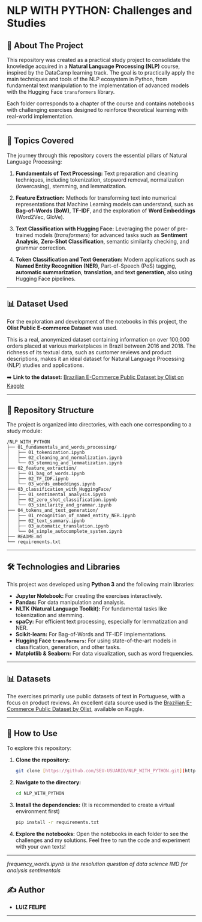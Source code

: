 # NLP WITH PYTHON: Challenges and Studies

## 📖 About The Project

This repository was created as a practical study project to consolidate the knowledge acquired in a **Natural Language Processing (NLP)** course, inspired by the DataCamp learning track. The goal is to practically apply the main techniques and tools of the NLP ecosystem in Python, from fundamental text manipulation to the implementation of advanced models with the Hugging Face `transformers` library.

Each folder corresponds to a chapter of the course and contains notebooks with challenging exercises designed to reinforce theoretical learning with real-world implementation.

---

## 🚀 Topics Covered

The journey through this repository covers the essential pillars of Natural Language Processing:

1.  **Fundamentals of Text Processing:** Text preparation and cleaning techniques, including tokenization, stopword removal, normalization (lowercasing), stemming, and lemmatization.

2.  **Feature Extraction:** Methods for transforming text into numerical representations that Machine Learning models can understand, such as **Bag-of-Words (BoW)**, **TF-IDF**, and the exploration of **Word Embeddings** (Word2Vec, GloVe).

3.  **Text Classification with Hugging Face:** Leveraging the power of pre-trained models (*transformers*) for advanced tasks such as **Sentiment Analysis**, **Zero-Shot Classification**, semantic similarity checking, and grammar correction.

4.  **Token Classification and Text Generation:** Modern applications such as **Named Entity Recognition (NER)**, Part-of-Speech (PoS) tagging, **automatic summarization**, **translation**, and **text generation**, also using Hugging Face pipelines.

---
## 📊 Dataset Used

For the exploration and development of the notebooks in this project, the **Olist Public E-commerce Dataset** was used.

This is a real, anonymized dataset containing information on over 100,000 orders placed at various marketplaces in Brazil between 2016 and 2018. The richness of its textual data, such as customer reviews and product descriptions, makes it an ideal dataset for Natural Language Processing (NLP) studies and applications.

➡️ **Link to the dataset:** [Brazilian E-Commerce Public Dataset by Olist on Kaggle](https://www.kaggle.com/datasets/olistbr/brazilian-ecommerce)

---
## 📂 Repository Structure

The project is organized into directories, with each one corresponding to a study module:
```
/NLP_WITH_PYTHON
├── 01_fundamentals_and_words_processing/
│   ├── 01_tokenization.ipynb
│   ├── 02_cleaning_and_normalization.ipynb
│   └── 03_stemming_and_lemmatization.ipynb
├── 02_feature_extraction/
│   ├── 01_bag_of_words.ipynb
│   ├── 02_TF_IDF.ipynb
│   └── 03_words_embeddings.ipynb
├── 03_classification_with_HuggingFace/
│   ├── 01_sentimental_analysis.ipynb
│   ├── 02_zero_shot_classification.ipynb
│   └── 03_similarity_and_grammar.ipynb
├── 04_tokens_and_text_generation/
│   ├── 01_recognition_of_named_entity_NER.ipynb
│   ├── 02_text_summary.ipynb
│   ├── 03_automatic_translation.ipynb
│   └── 04_simple_autocomplete_system.ipynb
├── README.md
└── requirements.txt
```
---

## 🛠️ Technologies and Libraries

This project was developed using **Python 3** and the following main libraries:

* **Jupyter Notebook:** For creating the exercises interactively.
* **Pandas:** For data manipulation and analysis.
* **NLTK (Natural Language Toolkit):** For fundamental tasks like tokenization and stemming.
* **spaCy:** For efficient text processing, especially for lemmatization and NER.
* **Scikit-learn:** For Bag-of-Words and TF-IDF implementations.
* **Hugging Face `transformers`:** For using state-of-the-art models in classification, generation, and other tasks.
* **Matplotlib & Seaborn:** For data visualization, such as word frequencies.

---

## 📊 Datasets

The exercises primarily use public datasets of text in Portuguese, with a focus on product reviews. An excellent data source used is the [Brazilian E-Commerce Public Dataset by Olist](https://www.kaggle.com/datasets/olistbr/brazilian-ecommerce), available on Kaggle.

---

## 🚀 How to Use

To explore this repository:

1.  **Clone the repository:**
    ```bash
    git clone [https://github.com/SEU-USUARIO/NLP_WITH_PYTHON.git](https://github.com/SEU-USUARIO/NLP_WITH_PYTHON.git)
    ```

2.  **Navigate to the directory:**
    ```bash
    cd NLP_WITH_PYTHON
    ```

3.  **Install the dependencies:**
    (It is recommended to create a virtual environment first)
    ```bash
    pip install -r requirements.txt
    ```

4.  **Explore the notebooks:** Open the notebooks in each folder to see the challenges and my solutions. Feel free to run the code and experiment with your own texts!

---
*frequency_words.ipynb is the resolution question of data science IMD for analysis sentimentals*

## ✍️ Author

* **LUIZ FELIPE**

---
